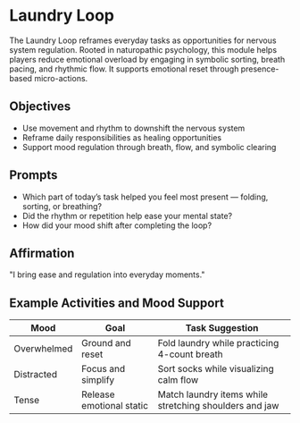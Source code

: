 # Laundry Loop

The Laundry Loop reframes everyday tasks as opportunities for nervous system regulation. Rooted in naturopathic psychology, this module helps players reduce emotional overload by engaging in symbolic sorting, breath pacing, and rhythmic flow. It supports emotional reset through presence-based micro-actions.

## Objectives
- Use movement and rhythm to downshift the nervous system
- Reframe daily responsibilities as healing opportunities
- Support mood regulation through breath, flow, and symbolic clearing

## Prompts
- Which part of today’s task helped you feel most present — folding, sorting, or breathing?
- Did the rhythm or repetition help ease your mental state?
- How did your mood shift after completing the loop?

## Affirmation
"I bring ease and regulation into everyday moments."

## Example Activities and Mood Support

| Mood       | Goal                     | Task Suggestion |
|------------|--------------------------|-----------------|
| Overwhelmed | Ground and reset         | Fold laundry while practicing 4-count breath |
| Distracted  | Focus and simplify       | Sort socks while visualizing calm flow |
| Tense       | Release emotional static | Match laundry items while stretching shoulders and jaw |


